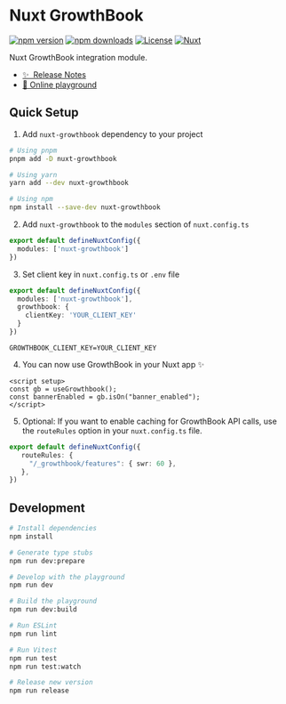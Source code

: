 # Nuxt GrowthBook

[![npm version][npm-version-src]][npm-version-href]
[![npm downloads][npm-downloads-src]][npm-downloads-href]
[![License][license-src]][license-href]
[![Nuxt][nuxt-src]][nuxt-href]

Nuxt GrowthBook integration module.

- [✨ &nbsp;Release Notes](/CHANGELOG.md)
- [🏀 Online playground](https://stackblitz.com/github/mateuszkulpa/nuxt-growthbook?file=playground%2Fapp.vue)

<!--
## Features

- ⛰ &nbsp;Foo
- 🚠 &nbsp;Bar
- 🌲 &nbsp;Baz
-->

## Quick Setup

1. Add `nuxt-growthbook` dependency to your project

```bash
# Using pnpm
pnpm add -D nuxt-growthbook

# Using yarn
yarn add --dev nuxt-growthbook

# Using npm
npm install --save-dev nuxt-growthbook
```

2. Add `nuxt-growthbook` to the `modules` section of `nuxt.config.ts`

```ts
export default defineNuxtConfig({
  modules: ['nuxt-growthbook']
})
```

3. Set client key in `nuxt.config.ts` or `.env` file

```ts
export default defineNuxtConfig({
  modules: ['nuxt-growthbook'],
  growthbook: {
    clientKey: 'YOUR_CLIENT_KEY'
  }
})
```

```dotenv
GROWTHBOOK_CLIENT_KEY=YOUR_CLIENT_KEY
```

4. You can now use GrowthBook in your Nuxt app ✨
```vue
<script setup>
const gb = useGrowthbook();
const bannerEnabled = gb.isOn("banner_enabled");
</script>
```

5. Optional: If you want to enable caching for GrowthBook API calls, use the `routeRules` option in your `nuxt.config.ts` file.
```ts
export default defineNuxtConfig({
   routeRules: {
     "/_growthbook/features": { swr: 60 },
   },
})
```

## Development

```bash
# Install dependencies
npm install

# Generate type stubs
npm run dev:prepare

# Develop with the playground
npm run dev

# Build the playground
npm run dev:build

# Run ESLint
npm run lint

# Run Vitest
npm run test
npm run test:watch

# Release new version
npm run release
```

<!-- Badges -->
[npm-version-src]: https://img.shields.io/npm/v/nuxt-growthbook/latest.svg?style=flat&colorA=18181B&colorB=28CF8D
[npm-version-href]: https://npmjs.com/package/nuxt-growthbook

[npm-downloads-src]: https://img.shields.io/npm/dm/nuxt-growthbook.svg?style=flat&colorA=18181B&colorB=28CF8D
[npm-downloads-href]: https://npmjs.com/package/nuxt-growthbook

[license-src]: https://img.shields.io/npm/l/nuxt-growthbook.svg?style=flat&colorA=18181B&colorB=28CF8D
[license-href]: https://npmjs.com/package/nuxt-growthbook

[nuxt-src]: https://img.shields.io/badge/Nuxt-18181B?logo=nuxt.js
[nuxt-href]: https://nuxt.com
